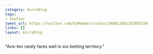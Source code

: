 ```yaml
---
category: microblog
tags:
- twitter
tweet_url: https://twitter.com/ExMember/status/260013501353955330
links: []
layout: microblog
---
```

"Ace-ten rarely fares well in six-betting territory."
